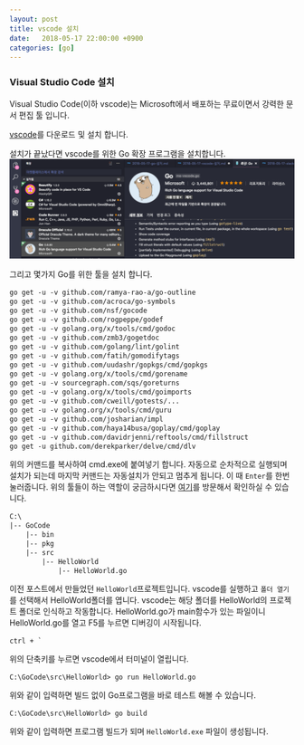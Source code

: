 ```yaml
---
layout: post
title: vscode 설치
date:   2018-05-17 22:00:00 +0900
categories: [go]
---
```


### Visual Studio Code 설치
Visual Studio Code(이하 vscode)는 Microsoft에서 배포하는 무료이면서 강력한 문서 편집 툴 입니다.

[vscode](https://code.visualstudio.com)를 다운로드 및 설치 합니다.

설치가 끝났다면 vscode를 위한 Go 확장 프로그램을 설치합니다.
![vscode확장프로그램](/assets/codeext.png)

그리고 몇가지 Go를 위한 툴을 설치 합니다.

```text
go get -u -v github.com/ramya-rao-a/go-outline
go get -u -v github.com/acroca/go-symbols
go get -u -v github.com/nsf/gocode
go get -u -v github.com/rogpeppe/godef
go get -u -v golang.org/x/tools/cmd/godoc
go get -u -v github.com/zmb3/gogetdoc
go get -u -v github.com/golang/lint/golint
go get -u -v github.com/fatih/gomodifytags
go get -u -v github.com/uudashr/gopkgs/cmd/gopkgs
go get -u -v golang.org/x/tools/cmd/gorename
go get -u -v sourcegraph.com/sqs/goreturns
go get -u -v golang.org/x/tools/cmd/goimports
go get -u -v github.com/cweill/gotests/...
go get -u -v golang.org/x/tools/cmd/guru
go get -u -v github.com/josharian/impl
go get -u -v github.com/haya14busa/goplay/cmd/goplay
go get -u -v github.com/davidrjenni/reftools/cmd/fillstruct
go get -u github.com/derekparker/delve/cmd/dlv
```

위의 커맨드를 복사하여 cmd.exe에 붙여넣기 합니다. 자동으로 순차적으로 실행되며 설치가 되는데 마지막 커맨드는 자동설치가 안되고 멈추게 됩니다. 이 때 `Enter`를 한번 눌러줍니다.
위의 툴들이 하는 역할이 궁금하시다면 [여기](https://github.com/Microsoft/vscode-go/wiki/Go-tools-that-the-Go-extension-depends-on)를 방문해서 확인하실 수 있습니다.

```text
C:\
|-- GoCode
    |-- bin
    |-- pkg
    |-- src
        |-- HelloWorld
            |-- HelloWorld.go
```

이전 포스트에서 만들었던 `HelloWorld`프로젝트입니다.
vscode를 실행하고 `폴더 열기`를 선택해서 HelloWorld폴더를 엽니다.
vscode는 해당 폴더를 HelloWorld의 프로젝트 폴더로 인식하고 작동합니다. HelloWorld.go가 main함수가 있는 파일이니 HelloWorld.go를 열고 F5를 누르면 디버깅이 시작됩니다. 

```text
ctrl + `
```

위의 단축키를 누르면 vscode에서 터미널이 열립니다. 

```text
C:\GoCode\src\HelloWorld> go run HelloWorld.go
```

위와 같이 입력하면 빌드 없이 Go프로그램을 바로 테스트 해볼 수 있습니다.

```text
C:\GoCode\src\HelloWorld> go build
```

위와 같이 입력하면 프로그램 빌드가 되며 `HelloWorld.exe` 파일이 생성됩니다.